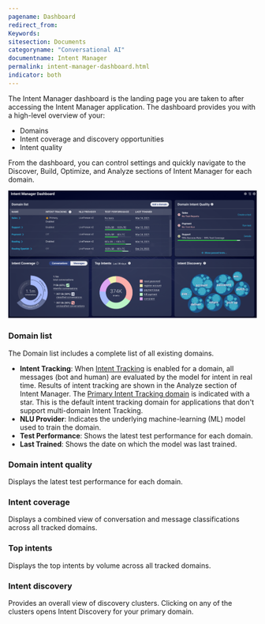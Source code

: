 ```yaml
---
pagename: Dashboard
redirect_from:
Keywords:
sitesection: Documents
categoryname: "Conversational AI"
documentname: Intent Manager
permalink: intent-manager-dashboard.html
indicator: both
---
```


The Intent Manager dashboard is the landing page you are taken to after accessing the Intent Manager application. The dashboard provides you with a high-level overview of your:

* Domains
* Intent coverage and discovery opportunities
* Intent quality

From the dashboard, you can control settings and quickly navigate to the Discover, Build, Optimize, and Analyze sections of Intent Manager for each domain.

<img class="fancyimage" alt="The Intent Manager dashboard" style="width:800px" src="img/ConvoBuilder/im_dashboard1.png" alt="">

### Domain list

The Domain list includes a complete list of all existing domains.

* **Intent Tracking**: When [Intent Tracking](intent-manager-key-terms-concepts.html#intent-tracking) is enabled for a domain, all messages (bot and human) are evaluated by the model for intent in real time. Results of intent tracking are shown in the Analyze section of Intent Manager. The [Primary Intent Tracking domain](intent-manager-key-terms-concepts.html#primary-domain) is indicated with a star. This is the default intent tracking domain for applications that don't support multi-domain Intent Tracking.  
* **NLU Provider**: Indicates the underlying machine-learning (ML) model used to train the domain.
* **Test Performance**: Shows the latest test performance for each domain.
* **Last Trained**: Shows the date on which the model was last trained.

### Domain intent quality

Displays the latest test performance for each domain.

### Intent coverage

Displays a combined view of conversation and message classifications across all tracked domains.

### Top intents

Displays the top intents by volume across all tracked domains.

### Intent discovery

Provides an overall view of discovery clusters. Clicking on any of the clusters opens Intent Discovery for your primary domain.
